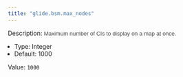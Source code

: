 ```yaml
---
title: "glide.bsm.max_nodes"
---
```


Description: <span style = 'font-family: Arial; font-size: 13px; color: #4a4a4a;'>Maximum number of CIs to display on a map at once.<ul style='margin: 0px; padding-left:15px;'><li>Type: Integer</li><li>Default: 1000</li></ul></span>

Value: `1000`